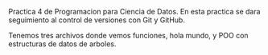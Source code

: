Practica 4 de Programacion para Ciencia de Datos.
En esta practica se dara seguimiento al control de versiones con Git y GitHub.

Tenemos tres archivos donde vemos funciones, hola mundo, y POO con estructuras de datos de arboles.